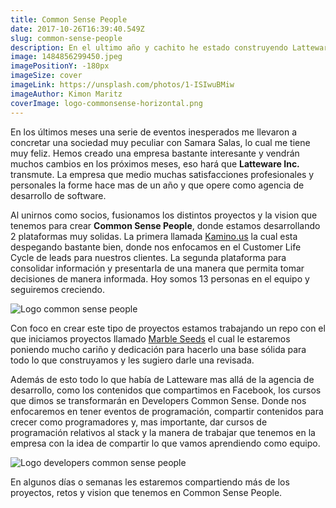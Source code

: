 ```yaml
---
title: Common Sense People
date: 2017-10-26T16:39:40.549Z
slug: common-sense-people
description: En el ultimo año y cachito he estado construyendo Latteware, hoy esto cambia a ser Common Sense People con muchos retos nuevos e interesantes. Enterate que es lo que viene.
image: 1484856299450.jpeg
imagePositionY: -180px
imageSize: cover
imageLink: https://unsplash.com/photos/1-ISIwuBMiw
imageAuthor: Kimon Maritz
coverImage: logo-commonsense-horizontal.png
---
```

En los últimos meses una serie de eventos inesperados me llevaron a concretar una sociedad muy peculiar con Samara Salas, lo cual me tiene muy feliz. Hemos creado una empresa bastante interesante y vendrán muchos cambios en los próximos meses, eso hará que **Latteware Inc.** transmute. La empresa que medio muchas satisfacciones profesionales y personales la forme hace mas de un año y que opere como agencia de desarrollo de software. 

Al unirnos como socios, fusionamos los distintos proyectos y la vision que tenemos para crear **Common Sense People**, donde estamos desarrollando 2 plataformas muy solidas. La primera llamada [Kamino.us](http://kamino.us/) la cual esta despegando bastante bien, donde nos enfocamos en el Customer Life Cycle de leads para nuestros clientes. La segunda plataforma para consolidar información y presentarla de una manera que permita tomar decisiones de manera informada. Hoy somos 13 personas en el equipo y seguiremos creciendo.

![Logo common sense people](/imgs/logo-commonsense-horizontal.png)

Con foco en crear este tipo de proyectos estamos trabajando un repo con el que iniciamos proyectos llamado [Marble Seeds](https://github.com/latteware/marble-seed) el cual le estaremos poniendo mucho cariño y dedicación para hacerlo una base sólida para todo lo que construyamos y les sugiero darle una revisada.

Además de esto todo lo que había de Latteware mas allá de la agencia de desarrollo, como los contenidos que compartimos en Facebook, los cursos que dimos se transformarán en Developers Common Sense. Donde nos enfocaremos en tener eventos de programación, compartir contenidos para crecer como programadores y, mas importante, dar cursos de programación relativos al stack y la manera de trabajar que tenemos en la empresa con la idea de compartir lo que vamos aprendiendo como equipo.

![Logo developers common sense people](/imgs/logo-developers-commonsense-horizontal.png)

En algunos días o semanas les estaremos compartiendo más de los proyectos, retos y vision que tenemos en Common Sense People.
